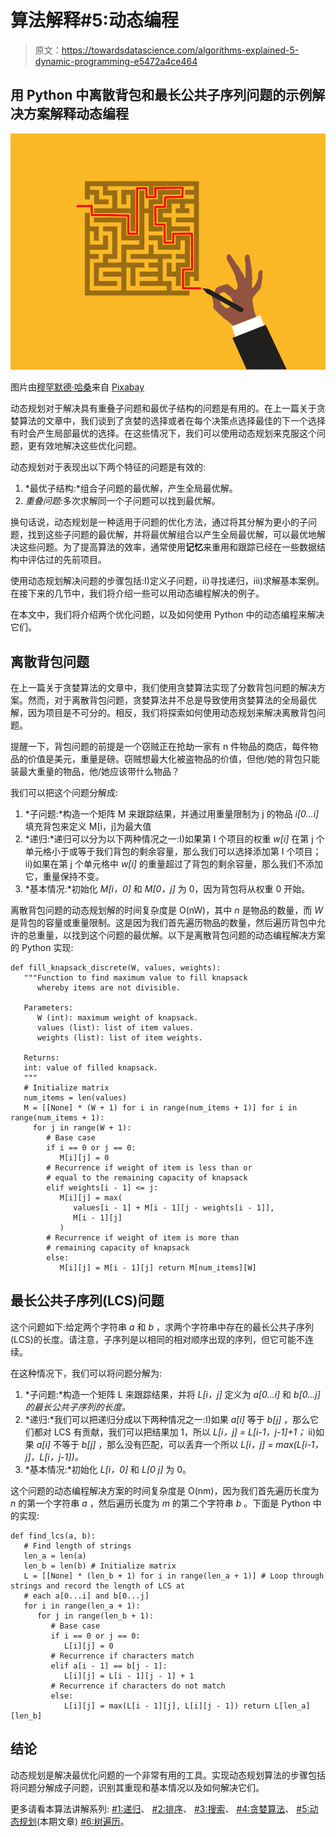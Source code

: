 # 算法解释#5:动态编程

> 原文：<https://towardsdatascience.com/algorithms-explained-5-dynamic-programming-e5472a4ce464>

## 用 Python 中离散背包和最长公共子序列问题的示例解决方案解释动态编程

![](img/b1a96a2d28faced06d726c643f84e7a9.png)

图片由[穆罕默德·哈桑](https://pixabay.com/users/mohamed_hassan-5229782/)来自 [Pixabay](http://pixabay.com)

动态规划对于解决具有重叠子问题和最优子结构的问题是有用的。在上一篇关于贪婪算法的文章中，我们谈到了贪婪的选择或者在每个决策点选择最佳的下一个选择有时会产生局部最优的选择。在这些情况下，我们可以使用动态规划来克服这个问题，更有效地解决这些优化问题。

动态规划对于表现出以下两个特征的问题是有效的:

1.  *最优子结构:*组合子问题的最优解，产生全局最优解。
2.  *重叠问题*:多次求解同一个子问题可以找到最优解。

换句话说，动态规划是一种适用于问题的优化方法，通过将其分解为更小的子问题，找到这些子问题的最优解，并将最优解组合以产生全局最优解，可以最优地解决这些问题。为了提高算法的效率，通常使用**记忆**来重用和跟踪已经在一些数据结构中评估过的先前项目。

使用动态规划解决问题的步骤包括:I)定义子问题，ii)寻找递归，iii)求解基本案例。在接下来的几节中，我们将介绍一些可以用动态编程解决的例子。

在本文中，我们将介绍两个优化问题，以及如何使用 Python 中的动态编程来解决它们。

## 离散背包问题

在上一篇关于贪婪算法的文章中，我们使用贪婪算法实现了分数背包问题的解决方案。然而，对于离散背包问题，贪婪算法并不总是导致使用贪婪算法的全局最优解，因为项目是不可分的。相反，我们将探索如何使用动态规划来解决离散背包问题。

提醒一下，背包问题的前提是一个窃贼正在抢劫一家有 n 件物品的商店，每件物品的价值是美元，重量是磅。窃贼想最大化被盗物品的价值，但他/她的背包只能装最大重量的物品，他/她应该带什么物品？

我们可以把这个问题分解成:

1.  *子问题:*构造一个矩阵 M 来跟踪结果，并通过用重量限制为 j 的物品 *i[0…i]* 填充背包来定义 M[i，j]为最大值
2.  *递归:*递归可以分为以下两种情况之一:I)如果第 I 个项目的权重 *w[i]* 在第 j 个单元格小于或等于我们背包的剩余容量，那么我们可以选择添加第 I 个项目；ii)如果在第 j 个单元格中 *w[i]* 的重量超过了背包的剩余容量，那么我们不添加它，重量保持不变。
3.  *基本情况:*初始化 *M[i，0]* 和 *M[0，j]* 为 0，因为背包将从权重 0 开始。

离散背包问题的动态规划解的时间复杂度是 O(nW)，其中 *n* 是物品的数量，而 *W* 是背包的容量或重量限制。这是因为我们首先遍历物品的数量，然后遍历背包中允许的总重量，以找到这个问题的最优解。以下是离散背包问题的动态编程解决方案的 Python 实现:

```
def fill_knapsack_discrete(W, values, weights):
   """Function to find maximum value to fill knapsack 
      whereby items are not divisible.

   Parameters:
      W (int): maximum weight of knapsack.
      values (list): list of item values.
      weights (list): list of item weights.

   Returns: 
   int: value of filled knapsack.
   """
   # Initialize matrix
   num_items = len(values)
   M = [[None] * (W + 1) for i in range(num_items + 1)] for i in range(num_items + 1):
     for j in range(W + 1):
        # Base case
        if i == 0 or j == 0:
           M[i][j] = 0
        # Recurrence if weight of item is less than or 
        # equal to the remaining capacity of knapsack
        elif weights[i - 1] <= j:
           M[i][j] = max(
              values[i - 1] + M[i - 1][j - weights[i - 1]], 
              M[i - 1][j]
           )
        # Recurrence if weight of item is more than 
        # remaining capacity of knapsack
        else:
           M[i][j] = M[i - 1][j] return M[num_items][W]
```

## 最长公共子序列(LCS)问题

这个问题如下:给定两个字符串 *a* 和 *b* ，求两个字符串中存在的最长公共子序列(LCS)的长度。请注意，子序列是以相同的相对顺序出现的序列，但它可能不连续。

在这种情况下，我们可以将问题分解为:

1.  *子问题:*构造一个矩阵 L 来跟踪结果，并将 *L[i，j]* 定义为 *a[0…i]* 和 *b[0…j]的最长公共子序列的长度。*
2.  *递归:*我们可以把递归分成以下两种情况之一:I)如果 *a[i]* 等于 *b[j]* ，那么它们都对 LCS 有贡献，我们可以把结果加 1，所以 *L[i，j] = L[i-1，j-1]+1；* ii)如果 *a[i]* 不等于 *b[j]* ，那么没有匹配，可以丢弃一个所以 *L[i，j] = max(L[i-1，j]，L[i，j-1])。*
3.  *基本情况:*初始化 *L[i，0]* 和 *L[0 j]* 为 0。

这个问题的动态编程解决方案的时间复杂度是 O(nm)，因为我们首先遍历长度为 *n* 的第一个字符串 *a* ，然后遍历长度为 *m* 的第二个字符串 *b* 。下面是 Python 中的实现:

```
def find_lcs(a, b):
   # Find length of strings
   len_a = len(a)
   len_b = len(b) # Initialize matrix
   L = [[None] * (len_b + 1) for i in range(len_a + 1)] # Loop through strings and record the length of LCS at
   # each a[0...i] and b[0...j]
   for i in range(len_a + 1):
      for j in range(len_b + 1):
         # Base case
         if i == 0 or j == 0:
            L[i][j] = 0
         # Recurrence if characters match
         elif a[i - 1] == b[j - 1]:
            L[i][j] = L[i - 1][j - 1] + 1
         # Recurrence if characters do not match
         else:
            L[i][j] = max(L[i - 1][j], L[i][j - 1]) return L[len_a][len_b]
```

## 结论

动态规划是解决最优化问题的一个非常有用的工具。实现动态规划算法的步骤包括将问题分解成子问题，识别其重现和基本情况以及如何解决它们。

更多请看本算法讲解系列: [#1:递归](/algorithms-explained-1-recursion-f101500f9316)、 [#2:排序](/algorithms-explained-2-sorting-18d0875528fb)、 [#3:搜索](/algorithms-explained-3-searching-84604e465838)、 [#4:贪婪算法](/algorithms-explained-4-greedy-algorithms-f60792046d40)、 [#5:动态规划](/algorithms-explained-5-dynamic-programming-e5472a4ce464)(本期文章) [#6:树遍历](/algorithms-explained-6-tree-traversal-1a006ba00672)。